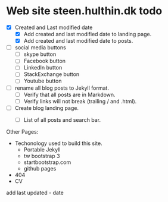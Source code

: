 # Web site steen.hulthin.dk todo

- [X] Created and Last modified date
    - [X] Add created and last modified date to landing page.
    - [X] Add created and last modified date to posts.
- [ ] social media buttons
    - [ ] skype button
    - [ ] Facebook button
    - [ ] LinkedIn button
    - [ ] StackExchange button
    - [ ] Youtube button
- [ ] rename all blog posts to Jekyll format.
    - [ ] Verify that all posts are in Markdown.
    - [ ] Verify links will not break (trailing / and .html).
- [ ] Create blog landing page.
    - [ ] List of all posts and search bar.


Other Pages:

* Techonology used to build this site.
	* Portable Jekyll
	* tw bootstrap 3
	* startbootstrap.com
	* github pages
* 404
* CV

add last updated - date